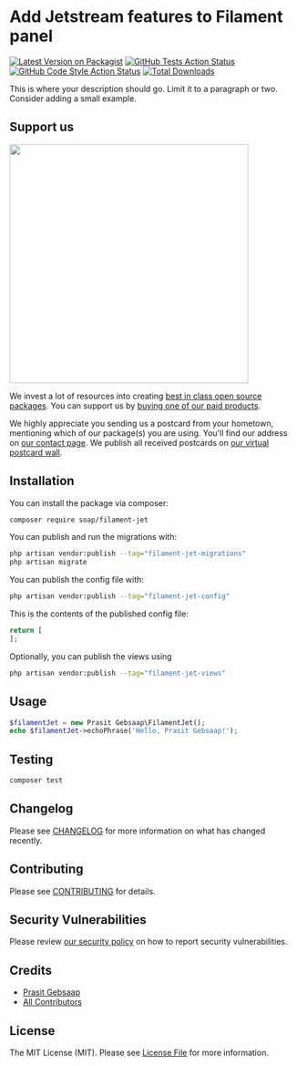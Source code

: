 # Add Jetstream features to Filament panel

[![Latest Version on Packagist](https://img.shields.io/packagist/v/soap/filament-jet.svg?style=flat-square)](https://packagist.org/packages/soap/filament-jet)
[![GitHub Tests Action Status](https://img.shields.io/github/actions/workflow/status/soap/filament-jet/run-tests.yml?branch=main&label=tests&style=flat-square)](https://github.com/soap/filament-jet/actions?query=workflow%3Arun-tests+branch%3Amain)
[![GitHub Code Style Action Status](https://img.shields.io/github/actions/workflow/status/soap/filament-jet/fix-php-code-style-issues.yml?branch=main&label=code%20style&style=flat-square)](https://github.com/soap/filament-jet/actions?query=workflow%3A"Fix+PHP+code+style+issues"+branch%3Amain)
[![Total Downloads](https://img.shields.io/packagist/dt/soap/filament-jet.svg?style=flat-square)](https://packagist.org/packages/soap/filament-jet)

This is where your description should go. Limit it to a paragraph or two. Consider adding a small example.

## Support us

[<img src="https://github-ads.s3.eu-central-1.amazonaws.com/filament-jet.jpg?t=1" width="419px" />](https://spatie.be/github-ad-click/filament-jet)

We invest a lot of resources into creating [best in class open source packages](https://spatie.be/open-source). You can support us by [buying one of our paid products](https://spatie.be/open-source/support-us).

We highly appreciate you sending us a postcard from your hometown, mentioning which of our package(s) you are using. You'll find our address on [our contact page](https://spatie.be/about-us). We publish all received postcards on [our virtual postcard wall](https://spatie.be/open-source/postcards).

## Installation

You can install the package via composer:

```bash
composer require soap/filament-jet
```

You can publish and run the migrations with:

```bash
php artisan vendor:publish --tag="filament-jet-migrations"
php artisan migrate
```

You can publish the config file with:

```bash
php artisan vendor:publish --tag="filament-jet-config"
```

This is the contents of the published config file:

```php
return [
];
```

Optionally, you can publish the views using

```bash
php artisan vendor:publish --tag="filament-jet-views"
```

## Usage

```php
$filamentJet = new Prasit Gebsaap\FilamentJet();
echo $filamentJet->echoPhrase('Hello, Prasit Gebsaap!');
```

## Testing

```bash
composer test
```

## Changelog

Please see [CHANGELOG](CHANGELOG.md) for more information on what has changed recently.

## Contributing

Please see [CONTRIBUTING](CONTRIBUTING.md) for details.

## Security Vulnerabilities

Please review [our security policy](../../security/policy) on how to report security vulnerabilities.

## Credits

- [Prasit Gebsaap](https://github.com/soap)
- [All Contributors](../../contributors)

## License

The MIT License (MIT). Please see [License File](LICENSE.md) for more information.
